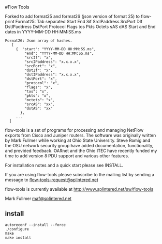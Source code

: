 #Flow Tools

Forked to add format25 and format26 (json version of format 25) to flow-print
Format25: Tab separated
  Start End Sif SrcIPaddress SrcPort DIf DstIPaddress DstPort Protocol Flags tos Pkts Octets sAS dAS
Start and End dates in YYYY-MM-DD HH:MM:SS.ms

```
Format26: Json array of hashes. 
   [
     {  "start": "YYYY-MM-DD HH:MM:SS.ms",
         "end": "YYYY-MM-DD HH:MM:SS.ms",
         "srcIf": "x",
         "srcIPaddress": "x.x.x.x",
         "srcPort": "x", 
         "dstIf": "x", 
         "dstIPaddress": "x.x.x.x",
         "dstPort": "x",
         "protocol": "x",
         "flags": "x",
         "tos": "x", 
         "pkts": "x",
         "octets": "x",
         "srcAS": "xx",
         "dstAS": "xx" 
       },
     ...
  ]
```

flow-tools is a set of programs for processing and managing NetFlow exports
from Cisco and Juniper routers.  The software was originally written by
Mark Fullmer while working at Ohio State University.  Steve Romig and the
OSU network security group have added documentation, functionality, and
provided feedback.  OARnet and the Ohio ITEC have recently funded my
time to add version 8 PDU support and various other features.

For installation notes and a quick start please see INSTALL.

If you are using flow-tools please subscribe to the mailing list by
sending a message to flow-tools-request@splintered.net

flow-tools is currently available at http://www.splintered.net/sw/flow-tools

Mark Fullmer
maf@splintered.net

## install

```
autoreconf --install --force
./configure
make
make install
```


